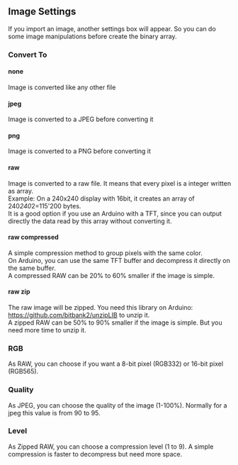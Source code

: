 ## Image Settings
If you import an image, another settings box will appear. So you can do some image manipulations before create the binary array.

### Convert To
#### none
Image is converted like any other file
#### jpeg
Image is converted to a JPEG before converting it
#### png
Image is converted to a PNG before converting it
#### raw
Image is converted to a raw file. It means that every pixel is a integer written as array.  
Example: On a 240x240 display with 16bit, it creates an array of 240*240*2=115'200 bytes.  
It is a good option if you use an Arduino with a TFT, since you can output directly the data read by this array without converting it.
#### raw compressed
A simple compression method to group pixels with the same color.  
On Arduino, you can use the same TFT buffer and decompress it directly on the same buffer.  
A compressed RAW can be 20% to 60% smaller if the image is simple.
#### raw zip
The raw image will be zipped.  You need this library on Arduino: https://github.com/bitbank2/unzipLIB to unzip it.  
A zipped RAW can be 50% to 90% smaller if the image is simple. But you need more time to unzip it.  

### RGB
As RAW, you can choose if you want a 8-bit pixel (RGB332) or 16-bit pixel (RGB565).

### Quality
As JPEG, you can choose the quality of the image (1-100%). Normally for a jpeg this value is from 90 to 95.

### Level
As Zipped RAW, you can choose a compression level (1 to 9). A simple compression is faster to decompress but need more space.
